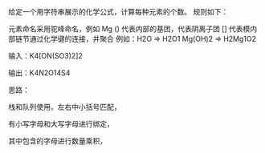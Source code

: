 给定一个用字符串展示的化学公式，计算每种元素的个数。
规则如下：

元素命名采用驼峰命名，例如 Mg
() 代表内部的基团，代表阴离子团
[] 代表模内部链节通过化学键的连接，并聚合
例如：H2O => H2O1 Mg(OH)2 => H2Mg1O2

输入：K4[ON(SO3)2]2

 输出：K4N2O14S4



思路：

栈和队列使用，左右中小括号匹配，

有小写字母和大写字母进行绑定，

其中包含的字母进行数量乘积，





























